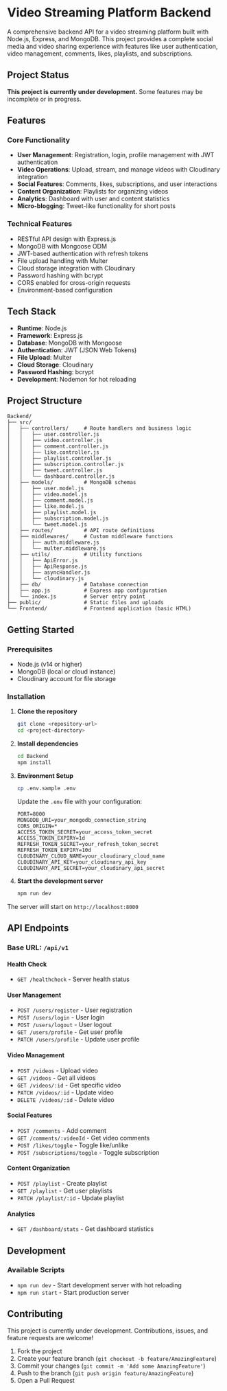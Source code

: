 # Video Streaming Platform Backend

A comprehensive backend API for a video streaming platform built with Node.js, Express, and MongoDB. This project provides a complete social media and video sharing experience with features like user authentication, video management, comments, likes, playlists, and subscriptions.

## Project Status

**This project is currently under development.** Some features may be incomplete or in progress.

## Features

### Core Functionality
- **User Management**: Registration, login, profile management with JWT authentication
- **Video Operations**: Upload, stream, and manage videos with Cloudinary integration
- **Social Features**: Comments, likes, subscriptions, and user interactions
- **Content Organization**: Playlists for organizing videos
- **Analytics**: Dashboard with user and content statistics
- **Micro-blogging**: Tweet-like functionality for short posts

### Technical Features
- RESTful API design with Express.js
- MongoDB with Mongoose ODM
- JWT-based authentication with refresh tokens
- File upload handling with Multer
- Cloud storage integration with Cloudinary
- Password hashing with bcrypt
- CORS enabled for cross-origin requests
- Environment-based configuration

## Tech Stack

- **Runtime**: Node.js
- **Framework**: Express.js
- **Database**: MongoDB with Mongoose
- **Authentication**: JWT (JSON Web Tokens)
- **File Upload**: Multer
- **Cloud Storage**: Cloudinary
- **Password Hashing**: bcrypt
- **Development**: Nodemon for hot reloading

##  Project Structure

```
Backend/
├── src/
│   ├── controllers/     # Route handlers and business logic
│   │   ├── user.controller.js
│   │   ├── video.controller.js
│   │   ├── comment.controller.js
│   │   ├── like.controller.js
│   │   ├── playlist.controller.js
│   │   ├── subscription.controller.js
│   │   ├── tweet.controller.js
│   │   └── dashboard.controller.js
│   ├── models/          # MongoDB schemas
│   │   ├── user.model.js
│   │   ├── video.model.js
│   │   ├── comment.model.js
│   │   ├── like.model.js
│   │   ├── playlist.model.js
│   │   ├── subscription.model.js
│   │   └── tweet.model.js
│   ├── routes/          # API route definitions
│   ├── middlewares/     # Custom middleware functions
│   │   ├── auth.middleware.js
│   │   └── multer.middleware.js
│   ├── utils/           # Utility functions
│   │   ├── ApiError.js
│   │   ├── ApiResponse.js
│   │   ├── asyncHandler.js
│   │   └── cloudinary.js
│   ├── db/              # Database connection
│   ├── app.js           # Express app configuration
│   └── index.js         # Server entry point
├── public/              # Static files and uploads
└── Frontend/            # Frontend application (basic HTML)
```

##  Getting Started

### Prerequisites

- Node.js (v14 or higher)
- MongoDB (local or cloud instance)
- Cloudinary account for file storage

### Installation

1. **Clone the repository**
   ```bash
   git clone <repository-url>
   cd <project-directory>
   ```

2. **Install dependencies**
   ```bash
   cd Backend
   npm install
   ```

3. **Environment Setup**
   ```bash
   cp .env.sample .env
   ```
   
   Update the `.env` file with your configuration:
   ```env
   PORT=8000
   MONGODB_URI=your_mongodb_connection_string
   CORS_ORIGIN=*
   ACCESS_TOKEN_SECRET=your_access_token_secret
   ACCESS_TOKEN_EXPIRY=1d
   REFRESH_TOKEN_SECRET=your_refresh_token_secret
   REFRESH_TOKEN_EXPIRY=10d
   CLOUDINARY_CLOUD_NAME=your_cloudinary_cloud_name
   CLOUDINARY_API_KEY=your_cloudinary_api_key
   CLOUDINARY_API_SECRET=your_cloudinary_api_secret
   ```

4. **Start the development server**
   ```bash
   npm run dev
   ```

The server will start on `http://localhost:8000`

##  API Endpoints

### Base URL: `/api/v1`

#### Health Check
- `GET /healthcheck` - Server health status

#### User Management
- `POST /users/register` - User registration
- `POST /users/login` - User login
- `POST /users/logout` - User logout
- `GET /users/profile` - Get user profile
- `PATCH /users/profile` - Update user profile

#### Video Management
- `POST /videos` - Upload video
- `GET /videos` - Get all videos
- `GET /videos/:id` - Get specific video
- `PATCH /videos/:id` - Update video
- `DELETE /videos/:id` - Delete video

#### Social Features
- `POST /comments` - Add comment
- `GET /comments/:videoId` - Get video comments
- `POST /likes/toggle` - Toggle like/unlike
- `POST /subscriptions/toggle` - Toggle subscription

#### Content Organization
- `POST /playlist` - Create playlist
- `GET /playlist` - Get user playlists
- `PATCH /playlist/:id` - Update playlist

#### Analytics
- `GET /dashboard/stats` - Get dashboard statistics

##  Development

### Available Scripts

- `npm run dev` - Start development server with hot reloading
- `npm run start` - Start production server

##  Contributing

This project is currently under development. Contributions, issues, and feature requests are welcome!

1. Fork the project
2. Create your feature branch (`git checkout -b feature/AmazingFeature`)
3. Commit your changes (`git commit -m 'Add some AmazingFeature'`)
4. Push to the branch (`git push origin feature/AmazingFeature`)
5. Open a Pull Request

